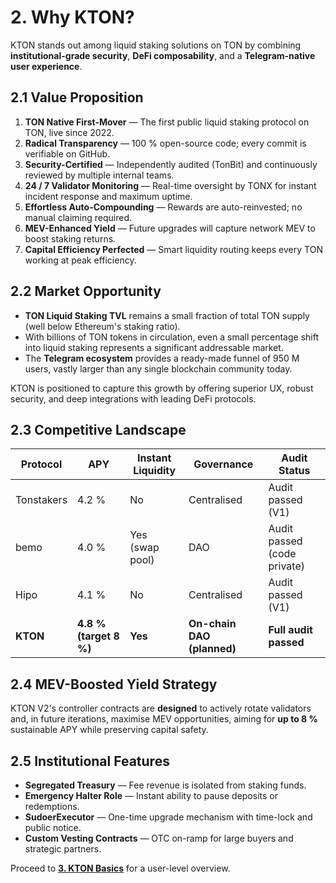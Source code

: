 # 2. Why KTON?

KTON stands out among liquid staking solutions on TON by combining **institutional-grade security**, **DeFi composability**, and a **Telegram-native user experience**.

## 2.1 Value Proposition

1. **TON Native First-Mover** — The first public liquid staking protocol on TON, live since 2022.
2. **Radical Transparency** — 100 % open-source code; every commit is verifiable on GitHub.
3. **Security-Certified** — Independently audited (TonBit) and continuously reviewed by multiple internal teams.
4. **24 / 7 Validator Monitoring** — Real-time oversight by TONX for instant incident response and maximum uptime.
5. **Effortless Auto-Compounding** — Rewards are auto-reinvested; no manual claiming required.
6. **MEV-Enhanced Yield** — Future upgrades will capture network MEV to boost staking returns.
7. **Capital Efficiency Perfected** — Smart liquidity routing keeps every TON working at peak efficiency.

## 2.2 Market Opportunity

* **TON Liquid Staking TVL** remains a small fraction of total TON supply (well below Ethereum's staking ratio).
* With billions of TON tokens in circulation, even a small percentage shift into liquid staking represents a significant addressable market.
* The **Telegram ecosystem** provides a ready-made funnel of 950 M users, vastly larger than any single blockchain community today.

KTON is positioned to capture this growth by offering superior UX, robust security, and deep integrations with leading DeFi protocols.

## 2.3 Competitive Landscape

| Protocol | APY | Instant Liquidity | Governance | Audit Status |
|----------|-----|------------------|------------|--------------|
| Tonstakers | 4.2 % | No | Centralised | Audit passed (V1) |
| bemo | 4.0 % | Yes (swap pool) | DAO | Audit passed (code private) |
| Hipo | 4.1 % | No | Centralised | Audit passed (V1) |
| **KTON** | **4.8 % (target 8 %)** | **Yes** | **On-chain DAO (planned)** | **Full audit passed** |

## 2.4 MEV-Boosted Yield Strategy

KTON V2's controller contracts are **designed** to actively rotate validators and, in future iterations, maximise MEV opportunities, aiming for **up to 8 %** sustainable APY while preserving capital safety.

## 2.5 Institutional Features

* **Segregated Treasury** — Fee revenue is isolated from staking funds.
* **Emergency Halter Role** — Instant ability to pause deposits or redemptions.
* **SudoerExecutor** — One-time upgrade mechanism with time-lock and public notice.
* **Custom Vesting Contracts** — OTC on-ramp for large buyers and strategic partners.

Proceed to **[3. KTON Basics](03-KTON-Basics.md)** for a user-level overview. 